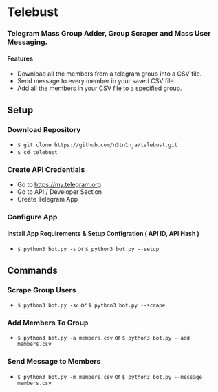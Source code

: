 # Telebust
### Telegram Mass Group Adder, Group Scraper and Mass User Messaging.
#### Features
* Download all the members from a telegram group into a CSV file.
* Send message to every member in your saved CSV file. 
* Add all the members in your CSV file to a specified group. 


## Setup
### Download Repository
* `$ git clone https://github.com/n3tn1nja/telebust.git`
* `$ cd telebust`

### Create API Credentials 
* Go to https://my.telegram.org
* Go to API / Developer Section
* Create Telegram App

### Configure App
#### Install App Requirements & Setup Configration ( API ID, API Hash )
* `$ python3 bot.py -s` or `$ python3 bot.py --setup`

## Commands
### Scrape Group Users
* `$ python3 bot.py -sc` or `$ python3 bot.py --scrape`

### Add Members To Group
* `$ python3 bot.py -a members.csv` or `$ python3 bot.py --add members.csv`

### Send Message to Members
* `$ python3 bot.py -m members.csv` or `$ python3 bot.py --message members.csv`
